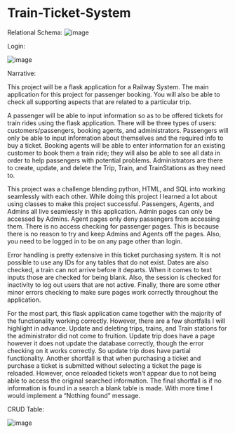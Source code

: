 # Train-Ticket-System

Relational Schema:
![image](https://user-images.githubusercontent.com/27834881/80921995-118f7f00-8d48-11ea-8443-f7b8dada1bbd.png)

Login:

![image](https://user-images.githubusercontent.com/27834881/80921759-43074b00-8d46-11ea-8635-528fa45ca8e6.png)

Narrative:

  This project will be a flask application for a Railway System. The main application for this project for passenger booking. You will also be able to check all supporting aspects that are related to a particular trip. 
  
  A passenger will be able to input information so as to be offered tickets for train rides using the flask application. There will be three types of users: customers/passengers, booking agents, and administrators. Passengers will only be able to input information about themselves and the required info to buy a ticket. Booking agents will be able to enter information for an existing customer to book them a train ride; they will also be able to see all data in order to help passengers with potential problems. Administrators are there to create, update, and delete the Trip, Train, and TrainStations as they need to.

  This project was a challenge blending python, HTML, and SQL into working seamlessly with each other. While doing this project I learned a lot about using classes to make this project successful. Passengers, Agents, and Admins all live seamlessly in this application. Admin pages can only be accessed by Admins. Agent pages only deny passengers from accessing them. There is no access checking for passenger pages. This is because there is no reason to try and keep Admins and Agents off the pages. Also, you need to be logged in to be on any page other than login.
  
   Error handling is pretty extensive in this ticket purchasing system. It is not possible to use any IDs for any tables that do not exist. Dates are also checked, a train can not arrive before it departs. When it comes to text inputs those are checked for being blank. Also, the session is checked for inactivity to log out users that are not active. Finally, there are some other minor errors checking to make sure pages work correctly throughout the application.
  
  For the most part, this flask application came together with the majority of the functionality working correctly. However, there are a few shortfalls I will highlight in advance. Update and deleting trips, trains, and Train stations for the administrator did not come to fruition. Update trip does have a page however it does not update the database correctly, though the error checking on it works correctly. So update trip does have partial functionality. Another shortfall is that when purchasing a ticket and purchase a ticket is submitted without selecting a ticket the page is reloaded. However, once reloaded tickets won’t appear due to not being able to access the original searched information. The final shortfall is if no information is found in a search a blank table is made. With more time I would implement a “Nothing found” message. 

CRUD Table:

![image](https://user-images.githubusercontent.com/27834881/80921812-a4c7b500-8d46-11ea-9613-e697659374da.png)

